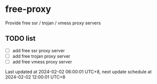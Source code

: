 
# free-proxy
Provide free ssr / trojan / vmess proxy servers


## TODO list
- [ ] add free ssr proxy server
- [ ] add free trojan proxy server
- [ ] add free vmess proxy server

Last updated at 2024-02-02 06:00:01 UTC+8, next update schedule at 2024-02-02 12:00:01 UTC+8

